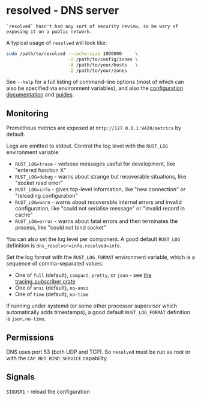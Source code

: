 resolved - DNS server
=====================

```admonish danger
`resolved` hasn't had any sort of security review, so be wary of exposing it on a public network.
```

A typical usage of `resolved` will look like:

```bash
sudo /path/to/resolved --cache-size 1000000     \
                       -Z /path/to/config/zones \
                       -A /path/to/your/hosts   \
                       -Z /path/to/your/zones
```

See `--help` for a full listing of command-line options (most of which can also
be specified via environment variables), and also the [configuration
documentation][] and [guides][].

[configuration documentation]: ../configuration.md
[guides]: ../guides.md


Monitoring
----------

Prometheus metrics are exposed at `http://127.0.0.1:9420/metrics` by default.

Logs are emitted to stdout.  Control the log level with the `RUST_LOG`
environment variable:

- `RUST_LOG=trace` - verbose messages useful for development, like "entered
  function X"
- `RUST_LOG=debug` - warns about strange but recoverable situations, like
  "socket read error"
- `RUST_LOG=info` - gives top-level information, like "new connection" or
  "reloading configuration"
- `RUST_LOG=warn` - warns about recoverable internal errors and invalid
  configuration, like "could not serialise message" or "invalid record in cache"
- `RUST_LOG=error` - warns about fatal errors and then terminates the process,
  like "could not bind socket"

You can also set the log level per component.  A good default `RUST_LOG`
definition is `dns_resolver=info,resolved=info`.

Set the log format with the `RUST_LOG_FORMAT` environment variable, which is a
sequence of comma-separated values:

- One of `full` (default), `compact`, `pretty`, or `json` - see [the
  tracing_subscriber crate][]
- One of `ansi` (default), `no-ansi`
- One of `time` (default), `no-time`

If running under systemd (or some other processor supervisor which automatically
adds timestamps), a good default `RUST_LOG_FORMAT` definition is `json,no-time`.

[the tracing_subscriber crate]: https://docs.rs/tracing-subscriber/latest/tracing_subscriber/fmt/format/index.html#formatters


Permissions
-----------

DNS uses port 53 (both UDP and TCP).  So `resolved` must be run as root or with
the `CAP_NET_BIND_SERVICE` capability.


Signals
-------

`SIGUSR1` - reload the configuration
